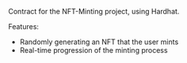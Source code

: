 Contract for the NFT-Minting project, using Hardhat.

Features:
- Randomly generating an NFT that the user mints
- Real-time progression of the minting process
